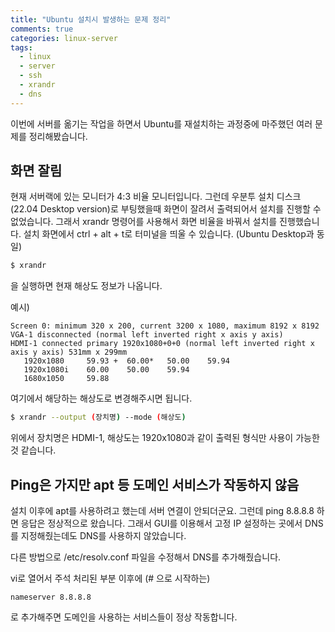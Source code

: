 ```yaml
---
title: "Ubuntu 설치시 발생하는 문제 정리"
comments: true
categories: linux-server
tags:
  - linux
  - server
  - ssh
  - xrandr
  - dns
---
```


이번에 서버를 옮기는 작업을 하면서 Ubuntu를 재설치하는 과정중에 마주했던 여러 문제를 정리해봤습니다.

## 화면 잘림

현재 서버랙에 있는 모니터가 4:3 비율 모니터입니다. 그런데 우분투 설치 디스크 (22.04 Desktop version)로 부팅했을때 화면이 잘려서 출력되어서 설치를 진행할 수 없었습니다. 
그래서 xrandr 명령어를 사용해서 화면 비율을 바꿔서 설치를 진행했습니다.
설치 화면에서 ctrl + alt + t로 터미널을 띄울 수 있습니다. (Ubuntu Desktop과 동일)

```bash
$ xrandr
```

을 실행하면 현재 해상도 정보가 나옵니다.

예시)

```
Screen 0: minimum 320 x 200, current 3200 x 1080, maximum 8192 x 8192 
VGA-1 disconnected (normal left inverted right x axis y axis)
HDMI-1 connected primary 1920x1080+0+0 (normal left inverted right x axis y axis) 531mm x 299mm
   1920x1080     59.93 +  60.00*   50.00    59.94  
   1920x1080i    60.00    50.00    59.94  
   1680x1050     59.88  
```

여기에서 해당하는 해상도로 변경해주시면 됩니다.

```bash
$ xrandr --output (장치명) --mode (해상도)
```

위에서 장치명은 HDMI-1, 해상도는 1920x1080과 같이 출력된 형식만 사용이 가능한것 같습니다.


## Ping은 가지만 apt 등 도메인 서비스가 작동하지 않음

설치 이후에 apt를 사용하려고 했는데 서버 연결이 안되더군요. 그런데 ping 8.8.8.8 하면 응답은 정상적으로 왔습니다.
그래서 GUI를 이용해서 고정 IP 설정하는 곳에서 DNS를 지정해줬는데도 DNS를 사용하지 않았습니다.

다른 방법으로 /etc/resolv.conf 파일을 수정해서 DNS를 추가해줬습니다.

vi로 열어서 주석 처리된 부분 이후에 (# 으로 시작하는)

```
nameserver 8.8.8.8
```

로 추가해주면 도메인을 사용하는 서비스들이 정상 작동합니다.